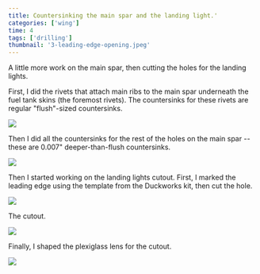 ```yaml
---
title: Countersinking the main spar and the landing light.'
categories: ['wing']
time: 4
tags: ['drilling']
thumbnail: '3-leading-edge-opening.jpeg'
---
```


A little more work on the main spar, then cutting the holes for the landing lights.

<!-- more -->

First, I did the rivets that attach main ribs to the main spar underneath the fuel tank skins (the foremost rivets). The countersinks for these rivets are regular "flush"-sized countersinks.

![](./0-hidden-rivets.jpeg)

Then I did all the countersinks for the rest of the holes on the main spar -- these are 0.007" deeper-than-flush countersinks.

![](./1-spar-countersinks.jpeg)

Then I started working on the landing lights cutout. First, I marked the leading edge using the template from the Duckworks kit, then cut the hole.

![](./2-marking-the-light.jpeg)

The cutout.

![](./3-leading-edge-opening.jpeg)

Finally, I shaped the plexiglass lens for the cutout.

![](./4-landing-light-lens.jpeg)